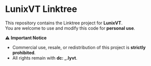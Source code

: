 # LunixVT Linktree

This repository contains the Linktree project for **LunixVT**.  
You are welcome to use and modify this code for **personal use**.  

⚠️ **Important Notice**  
- Commercial use, resale, or redistribution of this project is **strictly prohibited**.  
- All rights remain with **dc: _.lyvt**.  
